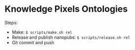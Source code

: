 # Knowledge Pixels Ontologies

Steps:

- Make: `$ scripts/make.sh rel`
- Release and publish nanopubs: `$ scripts/release.sh rel`
- Git commit and push
